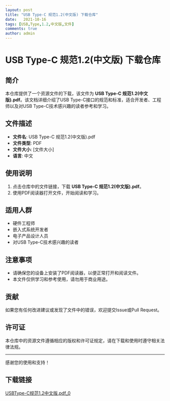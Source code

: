 ```yaml
---
layout: post
title: "USB Type-C 规范1.2(中文版) 下载仓库"
date:   2021-10-16
tags: [USB,Type,1.2,中文版,文件]
comments: true
author: admin
---
```

# USB Type-C 规范1.2(中文版) 下载仓库

## 简介

本仓库提供了一个资源文件的下载，该文件为 **USB Type-C 规范1.2(中文版).pdf**。该文档详细介绍了USB Type-C接口的规范和标准，适合开发者、工程师以及对USB Type-C技术感兴趣的读者参考和学习。

## 文件描述

- **文件名**: USB Type-C 规范1.2(中文版).pdf
- **文件类型**: PDF
- **文件大小**: [文件大小]
- **语言**: 中文

## 使用说明

1. 点击仓库中的文件链接，下载 **USB Type-C 规范1.2(中文版).pdf**。
2. 使用PDF阅读器打开文件，开始阅读和学习。

## 适用人群

- 硬件工程师
- 嵌入式系统开发者
- 电子产品设计人员
- 对USB Type-C技术感兴趣的读者

## 注意事项

- 请确保您的设备上安装了PDF阅读器，以便正常打开和阅读文件。
- 本文件仅供学习和参考使用，请勿用于商业用途。

## 贡献

如果您有任何改进建议或发现了文件中的错误，欢迎提交Issue或Pull Request。

## 许可证

本仓库中的资源文件遵循相应的版权和许可证规定，请在下载和使用时遵守相关法律法规。

---

感谢您的使用和支持！

## 下载链接

[USBType-C规范1.2中文版.pdf_0](https://pan.quark.cn/s/da90705a2504)